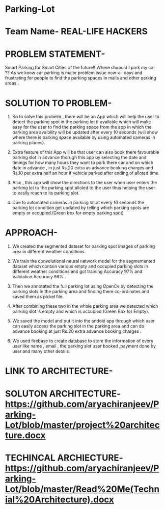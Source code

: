 # Parking-Lot

# Team Name- REAL-LIFE HACKERS

# PROBLEM STATEMENT- 

Smart Parking for Smart Cities of the future!!
Where shuould I park my car ??
As we know car parking is major problem issue now-a- days and frustrating for people to find the parking spaces in malls and other parking areas .

# SOLUTION TO PROBLEM-

1) So to solve this probelm , there will be an App which will help the user to detect the parking spot in the parking lot if available which will make easy  for the user to find the parking space from the app in which the parking area avaibility will be updated after every 10 seconds (will show  where there is parking space available by using automated cameras in parking places).

2) Extra feature of this App will be that user can also book  there favourable parking slot in advance thorugh this app by selecting the date and timings for how many hours  they want to park there car and on which date in advance , in just Rs.20 extra as advance booking charges and Rs.10 per extra half an hour if vehicle parked after ending of alloted time.

3) Also , this app will show the directions to the user when user enters the parking lot  to the parking spot alloted to the user thus helping the user to easily reach to its parking slot.

4) Due to automated cameras in parking lot at every 10 seconds the parking lot condition get updated  by telling which parking spots are empty or occupied.(Green box for empty parking spot)

# APPROACH-

1) We created the segmented dataset for parking spot images of parking area in different weather conditions.

2) We train the convolutional neural network model for the segmemented dataset which contain various empty  and occupied  parking slots in different weather conditions and got training  Accuracy  97%  and Validation Accuracy 98% .
 
3) Then we annotated  the full parking lot using OpenCv  by detecting the parking slots in the parking area and finding there co-ordinates and saved them as pickel file.

4) After combining  these two in the whole parking area we detected which parking slot is empty and which is occupied.(Green Box  for Empty).

5) We saved  the  model and put it into the andoid app through  which user can easily access the parking slot in the parking area  and can do advance booking at just Rs.20 extra advance booking charges .

6) We used  firebase to create  datsbase  to  store the information of every user like name , email , the parking slot user booked ,payment done by user and many other details.

# LINK TO ARCHITECTURE-
# SOLUTON ARCHITECTURE-https://github.com/aryachiranjeev/Parking-Lot/blob/master/project%20architecture.docx
# TECHINCAL ARCHIECTURE- https://github.com/aryachiranjeev/Parking-Lot/blob/master/Read%20Me(Technial%20Architecture).docx
